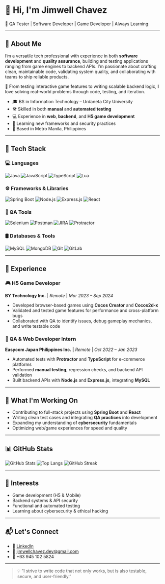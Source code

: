 # 👋 Hi, I'm Jimwell Chavez

🎯 QA Tester | Software Developer | Game Developer | Always Learning

---

## 📌 About Me

I’m a versatile tech professional with experience in both **software development** and **quality assurance**, building and testing applications ranging from game engines to backend APIs. I’m passionate about crafting clean, maintainable code, validating system quality, and collaborating with teams to ship reliable products.

🧪 From testing interactive game features to writing scalable backend logic, I love solving real-world problems through code, testing, and iteration.

- 🎓 BS in Information Technology – Urdaneta City University  
- 🛠️ Skilled in both **manual** and **automated testing**
- 💻 Experience in **web**, **backend**, and **H5 game development**
- 🌱 Learning new frameworks and security practices
- 📍 Based in Metro Manila, Philippines

---

## 🧰 Tech Stack

### 💻 Languages
![Java](https://img.shields.io/badge/Java-ED8B00?style=for-the-badge&logo=java&logoColor=white)
![JavaScript](https://img.shields.io/badge/JavaScript-F7DF1E?style=for-the-badge&logo=javascript&logoColor=black)
![TypeScript](https://img.shields.io/badge/TypeScript-007ACC?style=for-the-badge&logo=typescript&logoColor=white)
![Lua](https://img.shields.io/badge/Lua-2C2D72?style=for-the-badge&logo=lua&logoColor=white)

### ⚙️ Frameworks & Libraries
![Spring Boot](https://img.shields.io/badge/Spring_Boot-6DB33F?style=for-the-badge&logo=spring-boot&logoColor=white)
![Node.js](https://img.shields.io/badge/Node.js-43853D?style=for-the-badge&logo=node-dot-js&logoColor=white)
![Express.js](https://img.shields.io/badge/Express.js-404D59?style=for-the-badge)
![React](https://img.shields.io/badge/React-20232A?style=for-the-badge&logo=react&logoColor=61DAFB)

### 🧪 QA Tools
![Selenium](https://img.shields.io/badge/Selenium-43B02A?style=for-the-badge&logo=selenium&logoColor=white)
![Postman](https://img.shields.io/badge/Postman-FF6C37?style=for-the-badge&logo=postman&logoColor=white)
![JIRA](https://img.shields.io/badge/JIRA-0052CC?style=for-the-badge&logo=jira&logoColor=white)
![Protractor](https://img.shields.io/badge/Protractor-8DD6F9?style=for-the-badge&logo=protractor&logoColor=white)

### 🛢️ Databases & Tools
![MySQL](https://img.shields.io/badge/MySQL-00000F?style=for-the-badge&logo=mysql&logoColor=white)
![MongoDB](https://img.shields.io/badge/MongoDB-4EA94B?style=for-the-badge&logo=mongodb&logoColor=white)
![Git](https://img.shields.io/badge/Git-F05032?style=for-the-badge&logo=git&logoColor=white)
![GitLab](https://img.shields.io/badge/GitLab-FC6D26?style=for-the-badge&logo=gitlab&logoColor=white)

---

## 💼 Experience

### 🎮 H5 Game Developer  
**BY Technology Inc.** | *Remote* | *Mar 2023 – Sep 2024*  
- Developed browser-based games using **Cocos Creator** and **Cocos2d-x**  
- Validated and tested game features for performance and cross-platform bugs  
- Collaborated with QA to identify issues, debug gameplay mechanics, and write testable code

### 🧪 QA & Web Developer Intern  
**Easycom Japan Philippines Inc.** | *Remote* | *Oct 2022 – Jan 2023*  
- Automated tests with **Protractor** and **TypeScript** for e-commerce platforms  
- Performed **manual testing**, regression checks, and backend API validation  
- Built backend APIs with **Node.js** and **Express.js**, integrating **MySQL**

---

## 🎯 What I'm Working On

- Contributing to full-stack projects using **Spring Boot** and **React**
- Writing clean test cases and integrating **QA practices** into development
- Expanding my understanding of **cybersecurity** fundamentals
- Optimizing web/game experiences for speed and quality

---

## 📊 GitHub Stats

![GitHub Stats](https://github-readme-stats.vercel.app/api?username=jim-chvz&show_icons=true&theme=tokyonight)
![Top Langs](https://github-readme-stats.vercel.app/api/top-langs/?username=jim-chvz&layout=compact&theme=tokyonight)
![GitHub Streak](https://streak-stats.demolab.com?user=jim-chvz&theme=tokyonight)

---

## 🌟 Interests

- Game development (H5 & Mobile)
- Backend systems & API security
- Functional and automated testing
- Learning about cybersecurity & ethical hacking

---

## 📬 Let's Connect

- 💼 [LinkedIn](https://www.linkedin.com/in/jimwell-chavez)  
- 📧 [jimwellchavez.dev@gmail.com](mailto:jimwellchavez.dev@gmail.com)  
- 📱 +63 945 102 5824  

---

> 💡 “I strive to write code that not only works, but is also testable, secure, and user-friendly.”
